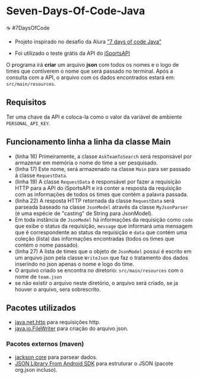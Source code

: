 # Seven-Days-Of-Code-Java
☕ #7DaysOfCode

- Projeto inspirado no desafio da Alura ["7 days of code Java"](https://7daysofcode.io/matricula/java)

- Foi utilizado o teste grátis da API do [iSportsAPI](https://www.isportsapi.com/)

O programa irá **criar** um arquivo **json** com todos os nomes e o logo de times que contiverem o nome que será passado no terminal. Após a consulta com a API, o arquivo com os dados encontrados estará em: `src/main/resources`.

## Requisitos
Ter uma chave da API e coloca-la como o valor da variável de ambiente `PERSONAL_API_KEY`.


## Funcionamento linha a linha da classe Main

- (linha 16) Primeiramente, a classe `AskTeamToSearch` será responsável por armazenar em memória o nome do time a ser pesquisado. 
- (linha 17) Este nome, será armazenado na classe `Main` para ser passado á classe `RequestData`. 
- (linha 19) A classe `RequestData` é responsável por fazer a requisição HTTP para a API do iSportsAPI e irá conter a resposta da requisição com as informações de todos os times que contém a palavra passada. 
- (linha 22) A resposta HTTP retornada da classe `RequestData` será parseada baseado na classe `JsonModel` através da classe `MyJsonParser` (é uma espécie de "casting" de String para JsonModel). 
- Em toda instância de `JsonModel` há informações da requisição como `code` que exibe o status da requisição, `message` que informará uma mensagem que é correspondente ao status da requisição e `data` que contém uma coleção (lista) das informações encontradas (todos os times que contém o nome passado).
- (linha 27) A lista de times que o objeto de `JsonModel` possui é escrito em um arquivo json pela classe `WriteJson` que faz o tratamento dos dados inserindo no json apenas o nome e logo do time. 
- O arquivo criado se encontra no diretorio: `src/main/resources` com o nome de `team.json`
- se não existir o arquivo neste diretório, o arquivo será criado, se ja houver o arquivo, sera sobrescrito.

## Pacotes utilizados

- [java.net.http](https://docs.oracle.com/en/java/javase/17/docs/api/java.net.http/java/net/http/package-summary.html) para requisições http.
- [java.io.FileWriter](https://docs.oracle.com/javase/7/docs/api/java/io/FileWriter.html) para criação do arquivo json.

###  Pacotes externos (maven)
- [jackson core](https://mvnrepository.com/artifact/com.fasterxml.jackson.core/jackson-core/2.12.3) para parsear dados.
- [JSON Library From Android SDK](https://mvnrepository.com/artifact/com.vaadin.external.google/android-json/0.0.20131108.vaadin1) para estruturar o JSON (pacote org.json incluso).